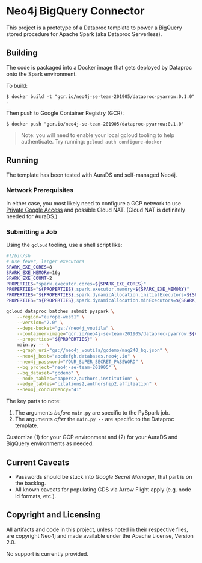 # Neo4j BigQuery Connector

This project is a prototype of a Dataproc template to power a BigQuery
stored procedure for Apache Spark (aka Dataproc Serverless).

## Building

The code is packaged into a Docker image that gets deployed by
Dataproc onto the Spark environment.

To build:

```
$ docker build -t "gcr.io/neo4j-se-team-201905/dataproc-pyarrow:0.1.0" .
```

Then push to Google Container Registry (GCR):

```
$ docker push "gcr.io/neo4j-se-team-201905/dataproc-pyarrow:0.1.0"
```

> Note: you will need to enable your local gcloud tooling to help
> authenticate.  Try running: `gcloud auth configure-docker`

## Running

The template has been tested with AuraDS and self-managed Neo4j.

### Network Prerequisites

In either case, you most likely need to configure a GCP network to use
[Private Google Access](https://cloud.google.com/vpc/docs/private-google-access)
and possible Cloud NAT. (Cloud NAT is definitely needed for AuraDS.)

### Submitting a Job

Using the `gcloud` tooling, use a shell script like:

```sh
#!/bin/sh
# Use fewer, larger executors
SPARK_EXE_CORES=8
SPARK_EXE_MEMORY=16g
SPARK_EXE_COUNT=2
PROPERTIES="spark.executor.cores=${SPARK_EXE_CORES}"
PROPERTIES="${PROPERTIES},spark.executor.memory=${SPARK_EXE_MEMORY}"
PROPERTIES="${PROPERTIES},spark.dynamicAllocation.initialExecutors=${SPARK_EXE_COUNT}"
PROPERTIES="${PROPERTIES},spark.dynamicAllocation.minExecutors=${SPARK_EXE_COUNT}"

gcloud dataproc batches submit pyspark \
    --region="europe-west1" \
    --version="2.0" \
    --deps-bucket="gs://neo4j_voutila" \
    --container-image="gcr.io/neo4j-se-team-201905/dataproc-pyarrow:${VERSION}" \
    --properties="${PROPERTIES}" \
    main.py -- \
    --graph_uri="gs://neo4j_voutila/gcdemo/mag240_bq.json" \
    --neo4j_host="abcdefgh.databases.neo4j.io" \
    --neo4j_password="YOUR_SUPER_SECRET_PASSWORD" \
    --bq_project="neo4j-se-team-201905" \
    --bq_dataset="gcdemo" \
    --node_tables="papers2,authors,institution" \
    --edge_tables="citations2,authorship2,affiliation" \
    --neo4j_concurrency="41"
```

The key parts to note:

1. The arguments _before_ `main.py` are specific to the PySpark job.
2. The arguments _after_ the `main.py --` are specific to the Dataproc
   template.

Customize (1) for your GCP environment and (2) for your AuraDS and
BigQuery environments as needed.

## Current Caveats

- Passwords should be stuck into _Google Secret Manager_, that part is
  on the backlog.
- All known caveats for populating GDS via Arrow Flight apply
  (e.g. node id formats, etc.).

## Copyright and Licensing

All artifacts and code in this project, unless noted in their
respective files, are copyright Neo4j and made available under the
Apache License, Version 2.0.

No support is currently provided.
